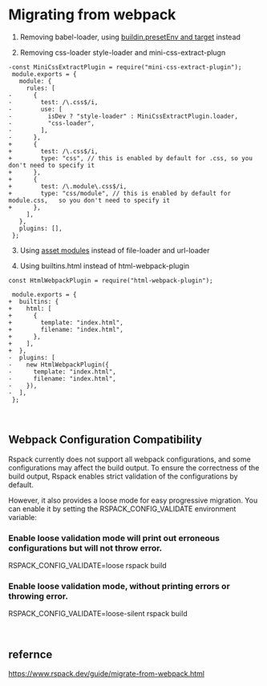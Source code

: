 # Migrating from webpack

1. Removing babel-loader, using [buildin.presetEnv and target](./7.%20Downgrading.md) instead

2. Removing css-loader style-loader and mini-css-extract-plugn
```
-const MiniCssExtractPlugin = require("mini-css-extract-plugin");
 module.exports = {
   module: {
     rules: [
-      {
-        test: /\.css$/i,
-        use: [
-          isDev ? "style-loader" : MiniCssExtractPlugin.loader,
-          "css-loader",
-        ],
-      },
+      {
+        test: /\.css$/i,
+        type: "css", // this is enabled by default for .css, so you don't need to specify it
+      },
+      {
+        test: /\.module\.css$/i,
+        type: "css/module", // this is enabled by default for module.css,   so you don't need to specify it
+      },
     ],
   },
   plugins: [],
 };
```

3. Using [asset modules](./2.%20Assert%20modules.md) instead of file-loader and url-loader

4. Using builtins.html instead of html-webpack-plugin
```
const HtmlWebpackPlugin = require("html-webpack-plugin");

 module.exports = {
+  builtins: {
+    html: [
+      {
+        template: "index.html",
+        filename: "index.html",
+      },
+    ],
+  },
-  plugins: [
-    new HtmlWebpackPlugin({
-      template: "index.html",
-      filename: "index.html",
-    }),
-  ],
 };
```

<br>

## Webpack Configuration Compatibility
Rspack currently does not support all webpack configurations, and some configurations may affect the build output. 
To ensure the correctness of the build output, Rspack enables strict validation of the configurations by default. 

However, it also provides a loose mode for easy progressive migration. 
You can enable it by setting the RSPACK_CONFIG_VALIDATE environment variable:
### Enable loose validation mode will print out erroneous configurations but will not throw error.
RSPACK_CONFIG_VALIDATE=loose rspack build
### Enable loose validation mode, without printing errors or throwing error.
RSPACK_CONFIG_VALIDATE=loose-silent rspack build

<br>

## refernce
https://www.rspack.dev/guide/migrate-from-webpack.html